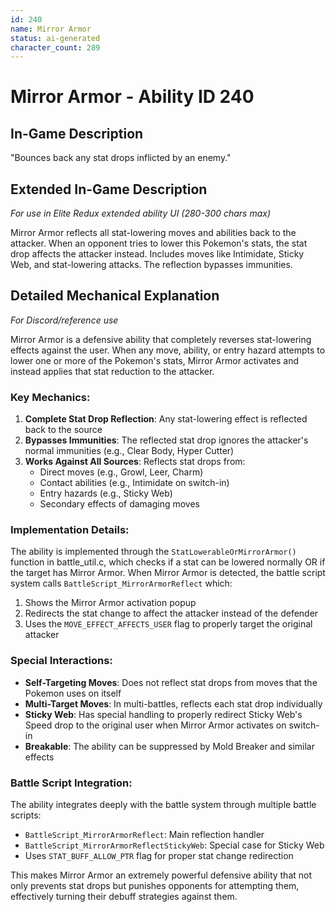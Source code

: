 ```yaml
---
id: 240
name: Mirror Armor
status: ai-generated
character_count: 289
---
```


# Mirror Armor - Ability ID 240

## In-Game Description
"Bounces back any stat drops inflicted by an enemy."

## Extended In-Game Description
*For use in Elite Redux extended ability UI (280-300 chars max)*

Mirror Armor reflects all stat-lowering moves and abilities back to the attacker. When an opponent tries to lower this Pokemon's stats, the stat drop affects the attacker instead. Includes moves like Intimidate, Sticky Web, and stat-lowering attacks. The reflection bypasses immunities.

## Detailed Mechanical Explanation
*For Discord/reference use*

Mirror Armor is a defensive ability that completely reverses stat-lowering effects against the user. When any move, ability, or entry hazard attempts to lower one or more of the Pokemon's stats, Mirror Armor activates and instead applies that stat reduction to the attacker.

### Key Mechanics:

1. **Complete Stat Drop Reflection**: Any stat-lowering effect is reflected back to the source
2. **Bypasses Immunities**: The reflected stat drop ignores the attacker's normal immunities (e.g., Clear Body, Hyper Cutter)
3. **Works Against All Sources**: Reflects stat drops from:
   - Direct moves (e.g., Growl, Leer, Charm)
   - Contact abilities (e.g., Intimidate on switch-in)
   - Entry hazards (e.g., Sticky Web)
   - Secondary effects of damaging moves

### Implementation Details:

The ability is implemented through the `StatLowerableOrMirrorArmor()` function in battle_util.c, which checks if a stat can be lowered normally OR if the target has Mirror Armor. When Mirror Armor is detected, the battle script system calls `BattleScript_MirrorArmorReflect` which:

1. Shows the Mirror Armor activation popup
2. Redirects the stat change to affect the attacker instead of the defender
3. Uses the `MOVE_EFFECT_AFFECTS_USER` flag to properly target the original attacker

### Special Interactions:

- **Self-Targeting Moves**: Does not reflect stat drops from moves that the Pokemon uses on itself
- **Multi-Target Moves**: In multi-battles, reflects each stat drop individually
- **Sticky Web**: Has special handling to properly redirect Sticky Web's Speed drop to the original user when Mirror Armor activates on switch-in
- **Breakable**: The ability can be suppressed by Mold Breaker and similar effects

### Battle Script Integration:

The ability integrates deeply with the battle system through multiple battle scripts:
- `BattleScript_MirrorArmorReflect`: Main reflection handler
- `BattleScript_MirrorArmorReflectStickyWeb`: Special case for Sticky Web
- Uses `STAT_BUFF_ALLOW_PTR` flag for proper stat change redirection

This makes Mirror Armor an extremely powerful defensive ability that not only prevents stat drops but punishes opponents for attempting them, effectively turning their debuff strategies against them.